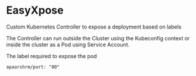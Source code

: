# EasyXpose
Custom Kubernetes Controller to expose a deployment based on labels

The Controller can run outside the Cluster using the Kubeconfig context or inside the cluster as a Pod using Service Account. 

The label required to expose the pod 
```
apaarshrm/port: "80"
```